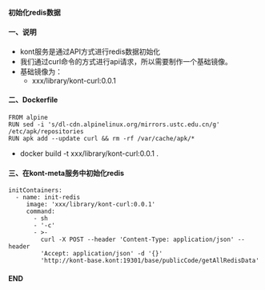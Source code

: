 #### 初始化redis数据

#### 一、说明

- kont服务是通过API方式进行redis数据初始化
- 我们通过curl命令的方式进行api请求，所以需要制作一个基础镜像。
- 基础镜像为： 
	- xxx/library/kont-curl:0.0.1

#### 二、Dockerfile

```
FROM alpine
RUN sed -i 's/dl-cdn.alpinelinux.org/mirrors.ustc.edu.cn/g' /etc/apk/repositories
RUN apk add --update curl && rm -rf /var/cache/apk/*

```

- docker build -t xxx/library/kont-curl:0.0.1 .

#### 三、在kont-meta服务中初始化redis

```
initContainers:
  - name: init-redis
	 image: 'xxx/library/kont-curl:0.0.1'
	 command:
	   - sh
	   - '-c'
	   - >-
	     curl -X POST --header 'Content-Type: application/json' --header
	     'Accept: application/json' -d '{}'
	     'http://kont-base.kont:19301/base/publicCode/getAllRedisData'

```

#### END